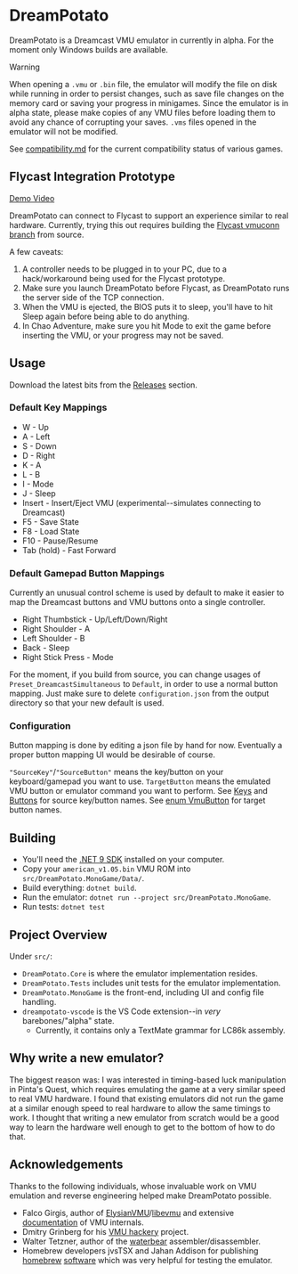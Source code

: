 # DreamPotato

DreamPotato is a Dreamcast VMU emulator in currently in alpha. For the moment only Windows builds are available.

> [!WARNING]
> When opening a `.vmu` or `.bin` file, the emulator will modify the file on disk while running in order to persist changes, such as save file changes on the memory card or saving your progress in minigames.
> Since the emulator is in alpha state, please make copies of any VMU files before loading them to avoid any chance of corrupting your saves.
> `.vms` files opened in the emulator will not be modified.

See [compatibility.md](compatibility.md) for the current compatibility status of various games.

## Flycast Integration Prototype

[Demo Video](https://www.youtube.com/watch?v=EN8Y3UX_TDM)

DreamPotato can connect to Flycast to support an experience similar to real hardware. Currently, trying this out requires building the [Flycast vmuconn branch](https://github.com/RikkiGibson/flycast/tree/vmuconn) from source.

A few caveats:
1. A controller needs to be plugged in to your PC, due to a hack/workaround being used for the Flycast prototype.
2. Make sure you launch DreamPotato before Flycast, as DreamPotato runs the server side of the TCP connection.
3. When the VMU is ejected, the BIOS puts it to sleep, you'll have to hit Sleep again before being able to do anything.
4. In Chao Adventure, make sure you hit Mode to exit the game before inserting the VMU, or your progress may not be saved.

## Usage

Download the latest bits from the [Releases](https://github.com/RikkiGibson/DreamPotato/releases) section.

### Default Key Mappings
- W - Up
- A - Left
- S - Down
- D - Right
- K - A
- L - B
- I - Mode
- J - Sleep
- Insert - Insert/Eject VMU (experimental--simulates connecting to Dreamcast)
- F5 - Save State
- F8 - Load State
- F10 - Pause/Resume
- Tab (hold) - Fast Forward

### Default Gamepad Button Mappings

Currently an unusual control scheme is used by default to make it easier to map the Dreamcast buttons and VMU buttons onto a single controller.

- Right Thumbstick - Up/Left/Down/Right
- Right Shoulder - A
- Left Shoulder - B
- Back - Sleep
- Right Stick Press - Mode

For the moment, if you build from source, you can change usages of `Preset_DreamcastSimultaneous` to `Default`, in order to use a normal button mapping. Just make sure to delete `configuration.json` from the output directory so that your new default is used.

### Configuration

Button mapping is done by editing a json file by hand for now. Eventually a proper button mapping UI would be desirable of course.

`"SourceKey"`/`"SourceButton"` means the key/button on your keyboard/gamepad you want to use. `TargetButton` means the emulated VMU button or emulator command you want to perform. See [Keys](https://docs.monogame.net/api/Microsoft.Xna.Framework.Input.Keys.html#fields) and [Buttons](https://docs.monogame.net/api/Microsoft.Xna.Framework.Input.Buttons.html) for source key/button names. See [enum VmuButton](src/DreamPotato.MonoGame/Configuration.cs) for target button names.

## Building

- You'll need the [.NET 9 SDK](https://dotnet.microsoft.com/en-us/download/dotnet/9.0) installed on your computer.
- Copy your `american_v1.05.bin` VMU ROM into `src/DreamPotato.MonoGame/Data/`.
- Build everything: `dotnet build`.
- Run the emulator: `dotnet run --project src/DreamPotato.MonoGame`.
- Run tests: `dotnet test`

## Project Overview

Under `src/`:
- `DreamPotato.Core` is where the emulator implementation resides.
- `DreamPotato.Tests` includes unit tests for the emulator implementation.
- `DreamPotato.MonoGame` is the front-end, including UI and config file handling.
- `dreampotato-vscode` is the VS Code extension--in *very* barebones/"alpha" state.
    - Currently, it contains only a TextMate grammar for LC86k assembly.

## Why write a new emulator?

The biggest reason was: I was interested in timing-based luck manipulation in Pinta's Quest, which requires emulating the game at a very similar speed to real VMU hardware. I found that existing emulators did not run the game at a similar enough speed to real hardware to allow the same timings to work. I thought that writing a new emulator from scratch would be a good way to learn the hardware well enough to get to the bottom of how to do that.

## Acknowledgements

Thanks to the following individuals, whose invaluable work on VMU emulation and reverse engineering helped make DreamPotato possible.

- Falco Girgis, author of [ElysianVMU](http://evmu.elysianshadows.com/)/[libevmu](https://github.com/gyrovorbis/libevmu) and extensive [documentation](https://vmu.elysianshadows.com/index.html) of VMU internals.
- Dmitry Grinberg for his [VMU hackery](https://dmitry.gr/index.php?r=05.Projects&proj=25.%20VMU%20Hacking) project.
- Walter Tetzner, author of the [waterbear](https://github.com/wtetzner/waterbear) assembler/disassembler.
- Homebrew developers jvsTSX and Jahan Addison for publishing [homebrew](https://github.com/jvsTSX/VMU-MISC-CODE) [software](https://github.com/jahan-addison/snake) which was very helpful for testing the emulator.
